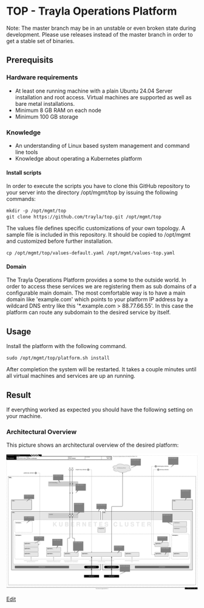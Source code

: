 # TOP - Trayla Operations Platform

Note: The master branch may be in an unstable or even broken state during development. Please use releases instead of the master branch in order to get a stable set of binaries.

## Prerequisits

### Hardware requirements

- At least one running machine with a plain Ubuntu 24.04 Server installation and root access. Virtual machines are supported as well as bare metal installations.
- Minimum 8 GB RAM on each node
- Minimum 100 GB storage

### Knowledge

- An understanding of Linux based system management and command line tools
- Knowledge about operating a Kubernetes platform

#### Install scripts

In order to execute the scripts you have to clone this GitHub repository to your server into the directory /opt/mgmt/top by issuing the following commands:
```ShellSession
mkdir -p /opt/mgmt/top
git clone https://github.com/trayla/top.git /opt/mgmt/top
```

The values file defines specific customizations of your own topology. A sample file is included in this repository. It should be copied to /opt/mgmt and customized before further installation.
```ShellSession
cp /opt/mgmt/top/values-default.yaml /opt/mgmt/values-top.yaml
```

#### Domain

The Trayla Operations Platform provides a some to the outside world. In order to access these services we are registering them as sub domains of a configurable main domain. The most comfortable way is to have a main domain like 'example.com' which points to your platform IP address by a wildcard DNS entry like this '*.example.com > 88.77.66.55'. In this case the platform can route any subdomain to the desired service by itself.

## Usage

Install the platform with the following command.
```ShellSession
sudo /opt/mgmt/top/platform.sh install
```

After completion the system will be restarted. It takes a couple minutes until all virtual machines and services are up an running.

## Result

If everything worked as expected you should have the following setting on your machine.

### Architectural Overview

This picture shows an architectural overview of the desired platform:

![Diagram](docs/landscape.svg)

<a href="https://app.diagrams.net/#Htrayla%2Ftop%2Fmaster%2Fdocs%2Flandscape.svg" target="_blank">Edit</a>
